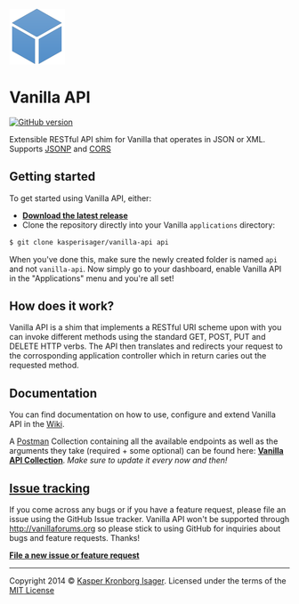 ![](icon.png)

# Vanilla API

[![GitHub version](https://badge.fury.io/gh/kasperisager%2Fvanilla-api.png)](http://badge.fury.io/gh/kasperisager%2Fvanilla-api)

Extensible RESTful API shim for Vanilla that operates in JSON or XML. Supports [JSONP](http://en.wikipedia.org/wiki/JSONP) and [CORS](http://en.wikipedia.org/wiki/Cross-origin_resource_sharing)


## Getting started

To get started using Vanilla API, either:

- [__Download the latest release__](https://github.com/kasperisager/vanilla-api/releases)
- Clone the repository directly into your Vanilla `applications` directory:

```sh
$ git clone kasperisager/vanilla-api api
```

When you've done this, make sure the newly created folder is named `api` and not `vanilla-api`. Now simply go to your dashboard, enable Vanilla API in the "Applications" menu and you're all set!


## How does it work?

Vanilla API is a shim that implements a RESTful URI scheme upon with you can invoke different methods using the standard GET, POST, PUT and DELETE HTTP verbs. The API then translates and redirects your request to the corrosponding application controller which in return caries out the requested method.


## Documentation

You can find documentation on how to use, configure and extend Vanilla API in the [Wiki](https://github.com/kasperisager/vanilla-api/wiki).

A [Postman](http://getpostman.com) Collection containing all the available endpoints as well as the arguments they take (required + some optional) can be found here: [__Vanilla API Collection__](https://www.getpostman.com/collections/88c667ea752bc4f0186e). _Make sure to update it every now and then!_


## [Issue tracking](https://github.com/kasperisager/vanilla-api/issues)

If you come across any bugs or if you have a feature request, please file an issue using the GitHub Issue tracker. Vanilla API won't be supported through http://vanillaforums.org so please stick to using GitHub for inquiries about bugs and feature requests. Thanks!

[__File a new issue or feature request__](https://github.com/kasperisager/vanilla-api/issues/new)

---

Copyright 2014 © [Kasper Kronborg Isager](http://kasperisager.github.io). Licensed under the terms of the [MIT License](LICENSE.md)

